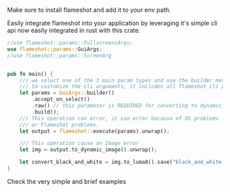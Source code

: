 
Make sure to install flameshot and add it to your env path.

Easily integrate flameshot into your application by leveraging it's simple cli api now easily integrated in rust with this crate.
```rust
//use flameshot::params::FullscreensArgs;
use flameshot::params::GuiArgs;
//use flameshot::params::ScreenArg


pub fn main() {
    /// we select one of the 3 main param types and use the builder method
    /// to customize the cli arguments, it includes all flameshot cli parameters.
    let params = GuiArgs::builder()
        .accept_on_select()
        .raw() // this parameter is REQUIRED for converting to dynamic_image
        .build();
    /// This operation can error, it can error because of OS problems
    /// or Flameshot problems.
    let output = flameshot::execute(params).unwrap();

    /// This operation cause an Image error
    let img = output.to_dynamic_image().unwrap();

    let convert_black_and_white = img.to_luma8().save("black_and_white.png").unwrap();
}
```

Check the very simple and brief examples
